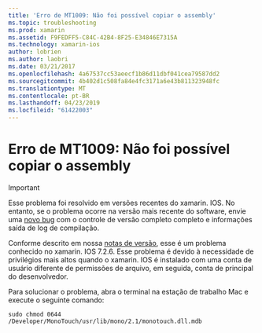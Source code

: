 ```yaml
---
title: 'Erro de MT1009: Não foi possível copiar o assembly'
ms.topic: troubleshooting
ms.prod: xamarin
ms.assetid: F9FEDFF5-C84C-42B4-8F25-E34846E7315A
ms.technology: xamarin-ios
author: lobrien
ms.author: laobri
ms.date: 03/21/2017
ms.openlocfilehash: 4a67537cc53aeecf1b86d11dbf041cea79587dd2
ms.sourcegitcommit: 4b402d1c508fa84e4fc3171a6e43b811323948fc
ms.translationtype: MT
ms.contentlocale: pt-BR
ms.lasthandoff: 04/23/2019
ms.locfileid: "61422003"
---
```

# <a name="error-mt1009-could-not-copy-the-assembly"></a>Erro de MT1009: Não foi possível copiar o assembly

> [!IMPORTANT]
> Esse problema foi resolvido em versões recentes do xamarin. IOS. No entanto, se o problema ocorre na versão mais recente do software, envie uma [novo bug](~/cross-platform/troubleshooting/questions/howto-file-bug.md) com o controle de versão completo completo e informações saída de log de compilação.

Conforme descrito em nossa [notas de versão](https://developer.xamarin.com/releases/ios/xamarin.ios_7/xamarin.ios_7.2/), esse é um problema conhecido no xamarin. IOS 7.2.6. Esse problema é devido à necessidade de privilégios mais altos quando o xamarin. IOS é instalado com uma conta de usuário diferente de permissões de arquivo, em seguida, conta de principal do desenvolvedor.

Para solucionar o problema, abra o terminal na estação de trabalho Mac e execute o seguinte comando:

`sudo chmod 0644 /Developer/MonoTouch/usr/lib/mono/2.1/monotouch.dll.mdb`

